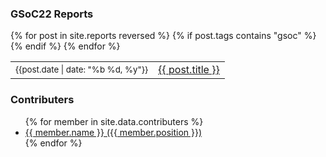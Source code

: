 

### GSoC22 Reports
<table>
  {% for post in site.reports reversed %}
    {% if post.tags contains "gsoc" %}
      <tr>
        <td><small style="width:5em">{{post.date | date: "%b %d, %y"}}</small></td>
        <td><a href="{{ post.url | remove_first:'/' }}">{{ post.title }}</a></td>
      </tr>
    {% endif %}
  {% endfor %}
</table>


### Contributers
<ul>
  {% for member in site.data.contributers %}
      <li>
        <a title="{{ member.bio }}" target="_blank" href="https://github.com/{{member.github}}">{{ member.name }} ({{ member.position }})</a>
      </li>
  {% endfor %}
</ul>
